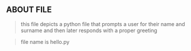 ## ABOUT FILE

>this file depicts a python file that prompts a user for their name and surname and then later responds with a proper greeting

>file name is hello.py
